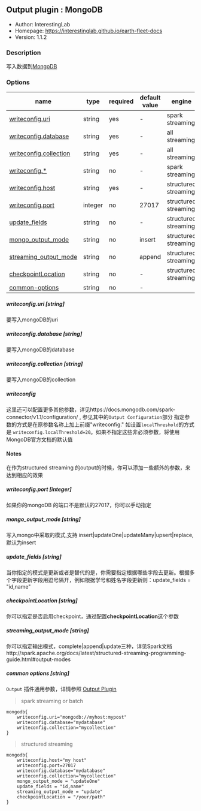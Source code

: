 ## Output plugin : MongoDB

* Author: InterestingLab
* Homepage: https://interestinglab.github.io/earth-fleet-docs
* Version: 1.1.2

### Description

写入数据到[MongoDB](https://www.mongodb.com/)

### Options

| name | type | required | default value | engine |
| --- | --- | --- | --- |--- |
| [writeconfig.uri](#writeconfig.uri-string) | string | yes | - | spark streaming |
| [writeconfig.database](#writeconfig.database-string) | string | yes | - | all streaming |
| [writeconfig.collection](#writeconfig.collection-string) | string | yes | - | all streaming |
| [writeconfig.*](#writeconfig.*-string) | string | no | - | spark streaming |
| [writeconfig.host](#writeconfig.port-integer) | string | yes | - | structured streaming |
| [writeconfig.port](#writeconfig.port-integer) | integer | no | 27017 | structured streaming |
| [update_fields](#update_fields-string) | string | no | - | structured streaming |
| [mongo_output_mode](#mongo_output_mode-string) | string | no | insert | structured streaming |
| [streaming_output_mode](#streaming_output_mode-string) | string | no | append | structured streaming |
| [checkpointLocation](#checkpointLocation-string) | string | no | - | structured streaming |
| [common-options](#common-options-string)| string | no | - |


##### writeconfig.uri [string]

要写入mongoDB的uri

##### writeconfig.database [string]

要写入mongoDB的database

##### writeconfig.collection [string]

要写入mongoDB的collection

##### writeconfig

这里还可以配置更多其他参数，详见https://docs.mongodb.com/spark-connector/v1.1/configuration/
, 参见其中的`Output Configuration`部分
指定参数的方式是在原参数名称上加上前缀"writeconfig." 如设置`localThreshold`的方式是 `writeconfig.localThreshold=20`。如果不指定这些非必须参数，将使用MongoDB官方文档的默认值


#### Notes
在作为structured streaming 的output的时候，你可以添加一些额外的参数，来达到相应的效果

##### writeconfig.port [integer]
如果你的mongoDB 的端口不是默认的27017，你可以手动指定

##### mongo_output_mode [string]
写入mongo中采取的模式,支持 insert|updateOne|updateMany|upsert|replace,默认为insert 

##### update_fields [string]
当你指定的模式是更新或者是替代的是，你需要指定根据哪些字段去更新。根据多个字段更新字段用逗号隔开，例如根据学号和姓名字段更新则：update_fields = "id,name"

##### checkpointLocation [string]
你可以指定是否启用checkpoint，通过配置**checkpointLocation**这个参数

##### streaming_output_mode [string]
你可以指定输出模式，complete|append|update三种，详见Spark文档http://spark.apache.org/docs/latest/structured-streaming-programming-guide.html#output-modes

##### common options [string]

`Output` 插件通用参数，详情参照 [Output Plugin](/zh-cn/v1/configuration/output-plugin)

> spark streaming or batch

```
mongodb{
    writeconfig.uri="mongodb://myhost:mypost"
    writeconfig.database="mydatabase"
    writeconfig.collection="mycollection"
}
```

> structured streaming

```
mongodb{
    writeconfig.host="my host"
    writeconfig.port=27017
    writeconfig.database="mydatabase"
    writeconfig.collection="mycollection"
    mongo_output_mode = "updateOne"
    update_fields = "id,name"
    streaming_output_mode = "update"
    checkpointLocation = "/your/path"
}
```